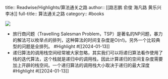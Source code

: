 title:: Readwise/Highlights/算法通关之路
author:: [[路志鹏 俞俊 海凡路 黄乐兴 李冰]]
full-title:: 算法通关之路
category:: #books


![](https://cdn.weread.qq.com/weread/cover/62/YueWen_40795162/s_YueWen_40795162.jpg)
- 旅行商问题（Travelling Salesman Problem，TSP）是著名的NP问题，暴力的解法可以枚举点的排列，这种算法的时间复杂度是O(n!)。另外一个比较典型的问题是全排列。 #Highlight #[[2024-01-13]]
- 递归算法的调用栈空间经常被大家忽略，其实我们可以将递归算法看作使用了栈的迭代算法，这个栈就是递归中的调用栈，因此计算递归的空间复杂度需要加上开辟的栈空间。一个递归算法的调用栈大小取决于递归的最大深度 #Highlight #[[2024-01-13]]